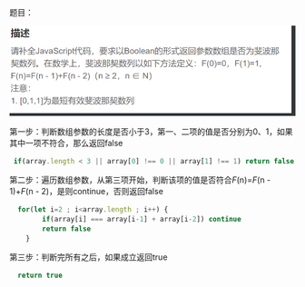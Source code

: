 题目：

![66968755294](assets/1669687552940.png)

第一步：判断数组参数的长度是否小于3，第一、二项的值是否分别为0、1，如果其中一项不符合，那么返回false

~~~js
 if(array.length < 3 || array[0] !== 0 || array[1] !== 1) return false
~~~

第二步：遍历数组参数，从第三项开始，判断该项的值是否符合*F*(n)=*F*(n - 1)+*F*(n - 2)，是则continue，否则返回false

~~~js
  for(let i=2 ; i<array.length ; i++) {
        if(array[i] === array[i-1] + array[i-2]) continue
        return false
    }
~~~

第三步：判断完所有之后，如果成立返回true

~~~js
  return true
~~~

